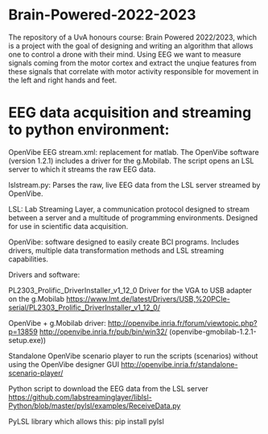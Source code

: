 # Brain-Powered-2022-2023
The repository of a UvA honours course: Brain Powered 2022/2023, which is a project with the goal of designing and writing an algorithm that allows one to control a drone with their mind. Using EEG we want to measure signals coming from the motor cortex and extract the unqiue features from these signals that correlate with motor activity responsible for movement in the left and right hands and feet.

# EEG data acquisition and streaming to python environment:
OpenVibe EEG stream.xml: replacement for matlab. The OpenVibe software (version 1.2.1) includes a driver for the g.Mobilab. The script opens an LSL server to which it streams the raw EEG data.

lslstream.py: Parses the raw, live EEG data from the LSL server streamed by OpenVibe.

LSL: Lab Streaming Layer, a communication protocol designed to stream between a server and a multitude of programming environments. Designed for use in scientific data acquisition.

OpenVibe: software designed to easily create BCI programs. Includes drivers, multiple data transformation methods and LSL streaming capabilities.

Drivers and software:

PL2303_Prolific_DriverInstaller_v1_12_0
Driver for the VGA to USB adapter on the g.Mobilab
https://www.lmt.de/latest/Drivers/USB,%20PCIe-serial/PL2303_Prolific_DriverInstaller_v1_12_0/

OpenVibe + g.Mobilab driver:
http://openvibe.inria.fr/forum/viewtopic.php?p=13859
http://openvibe.inria.fr/pub/bin/win32/
 (openvibe-gmobilab-1.2.1-setup.exe))

Standalone OpenVibe scenario player to run the scripts (scenarios) without using the OpenVibe designer GUI
http://openvibe.inria.fr/standalone-scenario-player/

Python script to download the EEG data from the LSL server
https://github.com/labstreaminglayer/liblsl-Python/blob/master/pylsl/examples/ReceiveData.py

PyLSL library which allows this:
pip install pylsl
